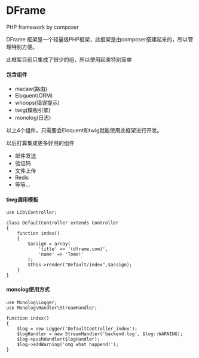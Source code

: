 # DFrame
PHP framework by composer

DFrame 框架是一个轻量级PHP框架，此框架是由composer搭建起来的，所以管理特别方便。

此框架目前只集成了很少的组，所以使用起来特别简单

#### 包含组件
* macaw(路由)
* Eloquent(ORM)
* whoops(错误提示)
* twig(模板引擎)
* monolog(日志)

以上4个组件，只需要会Eloquent和twig就能使用此框架进行开发。

以后打算集成更多好用的组件

* 邮件发送
* 验证码
* 文件上传
* Redis
* 等等...

#### tiwg调用模板

```
use Lib\Controller;

class DefaultController extends Controller
{
	function index()
	{
		$assign = array(
			'title' => '(dframe.com)',
			'name' => 'Tome!'
		);
		$this->render("Default/index",$assign);
	}
}
```

#### monolog使用方式

```
use Monolog\Logger;
use Monolog\Handler\StreamHandler;
```

```
function index()
{
	$log = new Logger('DefaultController_index');
	$logHandler = new StreamHandler('backend.log', $log::WARNING);
	$log->pushHandler($logHandler);
	$log->addWarning('omg what happend!');
}
```
